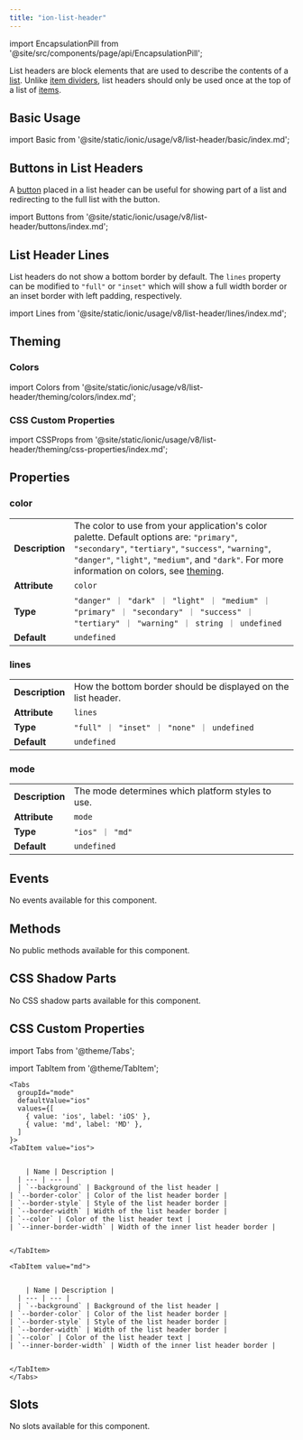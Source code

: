 ```yaml
---
title: "ion-list-header"
---
```


import EncapsulationPill from '@site/src/components/page/api/EncapsulationPill';

<EncapsulationPill type="shadow" />

List headers are block elements that are used to describe the contents of a [list](./list). Unlike [item dividers](./item-divider), list headers should only be used once at the top of a list of [items](./item).

## Basic Usage

import Basic from '@site/static/ionic/usage/v8/list-header/basic/index.md';

<Basic />

## Buttons in List Headers

A [button](./button) placed in a list header can be useful for showing part of a list and redirecting to the full list with the button.

import Buttons from '@site/static/ionic/usage/v8/list-header/buttons/index.md';

<Buttons />

## List Header Lines

List headers do not show a bottom border by default. The `lines` property can be modified to `"full"` or `"inset"` which will show a full width border or an inset border with left padding, respectively.

import Lines from '@site/static/ionic/usage/v8/list-header/lines/index.md';

<Lines />

## Theming

### Colors

import Colors from '@site/static/ionic/usage/v8/list-header/theming/colors/index.md';

<Colors />

### CSS Custom Properties

import CSSProps from '@site/static/ionic/usage/v8/list-header/theming/css-properties/index.md';

<CSSProps />

## Properties

### color

|                 |                                                                                                                                                                                                                                                                        |
| --------------- | ---------------------------------------------------------------------------------------------------------------------------------------------------------------------------------------------------------------------------------------------------------------------- |
| **Description** | The color to use from your application's color palette. Default options are: `"primary"`, `"secondary"`, `"tertiary"`, `"success"`, `"warning"`, `"danger"`, `"light"`, `"medium"`, and `"dark"`. For more information on colors, see [theming](/docs/theming/basics). |
| **Attribute**   | `color`                                                                                                                                                                                                                                                                |
| **Type**        | `"danger" ｜ "dark" ｜ "light" ｜ "medium" ｜ "primary" ｜ "secondary" ｜ "success" ｜ "tertiary" ｜ "warning" ｜ string ｜ undefined`                                                                                                                                 |
| **Default**     | `undefined`                                                                                                                                                                                                                                                            |

### lines

|                 |                                                               |
| --------------- | ------------------------------------------------------------- |
| **Description** | How the bottom border should be displayed on the list header. |
| **Attribute**   | `lines`                                                       |
| **Type**        | `"full" ｜ "inset" ｜ "none" ｜ undefined`                    |
| **Default**     | `undefined`                                                   |

### mode

|                 |                                                   |
| --------------- | ------------------------------------------------- |
| **Description** | The mode determines which platform styles to use. |
| **Attribute**   | `mode`                                            |
| **Type**        | `"ios" ｜ "md"`                                   |
| **Default**     | `undefined`                                       |

## Events

No events available for this component.

## Methods

No public methods available for this component.

## CSS Shadow Parts

No CSS shadow parts available for this component.

## CSS Custom Properties

import Tabs from '@theme/Tabs';

import TabItem from '@theme/TabItem';

```mdx-code-block
<Tabs
  groupId="mode"
  defaultValue="ios"
  values={[
    { value: 'ios', label: 'iOS' },
    { value: 'md', label: 'MD' },
  ]
}>
<TabItem value="ios">


    | Name | Description |
  | --- | --- |
  | `--background` | Background of the list header |
| `--border-color` | Color of the list header border |
| `--border-style` | Style of the list header border |
| `--border-width` | Width of the list header border |
| `--color` | Color of the list header text |
| `--inner-border-width` | Width of the inner list header border |


</TabItem>

<TabItem value="md">


    | Name | Description |
  | --- | --- |
  | `--background` | Background of the list header |
| `--border-color` | Color of the list header border |
| `--border-style` | Style of the list header border |
| `--border-width` | Width of the list header border |
| `--color` | Color of the list header text |
| `--inner-border-width` | Width of the inner list header border |


</TabItem>
</Tabs>

```

## Slots

No slots available for this component.
